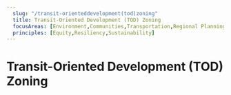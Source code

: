 ```yaml
---
  slug: "/transit-orienteddevelopment(tod)zoning"
  title: Transit-Oriented Development (TOD) Zoning
  focusAreas: [Environment,Communities,Transportation,Regional Planning]
  principles: [Equity,Resiliency,Sustainability]
---
```

# Transit-Oriented Development (TOD) Zoning